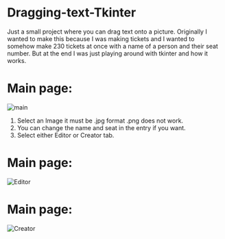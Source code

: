 # Dragging-text-Tkinter
Just a small project where you can drag text onto a picture. Originally I wanted to make this because I was making tickets and I wanted to somehow make 230 tickets at once with a name of a person and their seat number. But at the end I was just playing around with tkinter and how it works.
# Main page:
![main](https://github.com/user-attachments/assets/ced4704e-32c7-4493-b37d-41a8f3a3b75f)
1. Select an Image it must be .jpg format .png does not work.
2. You can change the name and seat in the entry if you want.
3. Select either Editor or Creator tab.
# Main page:
![Editor](https://github.com/user-attachments/assets/02ebba20-6535-4c70-81d1-dfe8f38bb269)

# Main page:
![Creator](https://github.com/user-attachments/assets/ed566802-c1bd-4594-b579-6f34b048fd1a)
